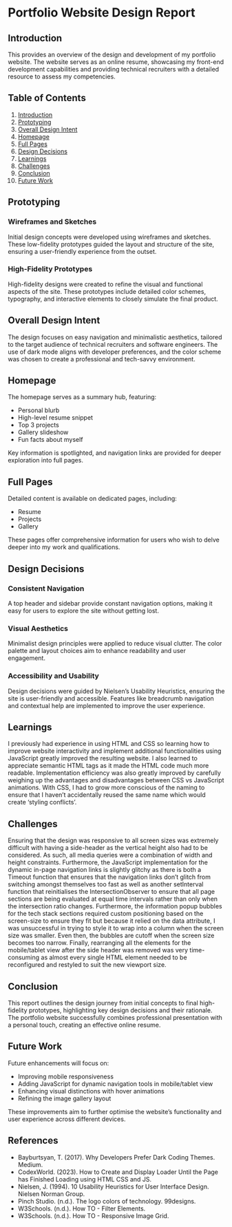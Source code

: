 # Portfolio Website Design Report

## Introduction
This provides an overview of the design and development of my portfolio website. The website serves as an online resume, showcasing my front-end development capabilities and providing technical recruiters with a detailed resource to assess my competencies.

## Table of Contents
1. [Introduction](#introduction)
2. [Prototyping](#prototyping)
3. [Overall Design Intent](#overall-design-intent)
4. [Homepage](#homepage)
5. [Full Pages](#full-pages)
6. [Design Decisions](#design-decisions)
7. [Learnings](#learnings)
8. [Challenges](#challenges)
8. [Conclusion](#conclusion)
9. [Future Work](#future-work)

## Prototyping
### Wireframes and Sketches
Initial design concepts were developed using wireframes and sketches. These low-fidelity prototypes guided the layout and structure of the site, ensuring a user-friendly experience from the outset.

### High-Fidelity Prototypes
High-fidelity designs were created to refine the visual and functional aspects of the site. These prototypes include detailed color schemes, typography, and interactive elements to closely simulate the final product.

## Overall Design Intent
The design focuses on easy navigation and minimalistic aesthetics, tailored to the target audience of technical recruiters and software engineers. The use of dark mode aligns with developer preferences, and the color scheme was chosen to create a professional and tech-savvy environment.

## Homepage
The homepage serves as a summary hub, featuring:
- Personal blurb
- High-level resume snippet
- Top 3 projects
- Gallery slideshow
- Fun facts about myself

Key information is spotlighted, and navigation links are provided for deeper exploration into full pages.

## Full Pages
Detailed content is available on dedicated pages, including:
- Resume
- Projects
- Gallery

These pages offer comprehensive information for users who wish to delve deeper into my work and qualifications.

## Design Decisions
### Consistent Navigation
A top header and sidebar provide constant navigation options, making it easy for users to explore the site without getting lost.

### Visual Aesthetics
Minimalist design principles were applied to reduce visual clutter. The color palette and layout choices aim to enhance readability and user engagement.

### Accessibility and Usability
Design decisions were guided by Nielsen’s Usability Heuristics, ensuring the site is user-friendly and accessible. Features like breadcrumb navigation and contextual help are implemented to improve the user experience.

## Learnings
I previously had experience in using HTML and CSS so learning how to improve website interactivity and implement additional functionalities using JavaScript greatly improved the resulting website. I also learned to appreciate semantic HTML tags as it made the HTML code much more readable. Implementation efficiency was also greatly improved by carefully weighing up the advantages and disadvantages between CSS vs JavaScript animations. With CSS, I had to grow more conscious of the naming to ensure that I haven’t accidentally reused the same name which would create ‘styling conflicts’. 

## Challenges
Ensuring that the design was responsive to all screen sizes was extremely difficult with having a side-header as the vertical height also had to be considered. As such, all media queries were a combination of width and height constraints. Furthermore, the JavaScript implementation for the dynamic in-page navigation links is slightly glitchy as there is both a Timeout function that ensures that the navigation links don’t glitch from switching amongst themselves too fast as well as another setInterval function that reinitialises the IntersectionObserver to ensure that all page sections are being evaluated at equal time intervals rather than only when the intersection ratio changes. Furthermore, the information popup bubbles for the tech stack sections required custom positioning based on the screen-size to ensure they fit but because it relied on the data attribute, I was unsuccessful in trying to style it to wrap into a column when the screen size was smaller. Even then, the bubbles are cutoff when the screen size becomes too narrow. Finally, rearranging all the elements for the mobile/tablet view after the side header was removed was very time-consuming as almost every single HTML element needed to be reconfigured and restyled to suit the new viewport size.

## Conclusion
This report outlines the design journey from initial concepts to final high-fidelity prototypes, highlighting key design decisions and their rationale. The portfolio website successfully combines professional presentation with a personal touch, creating an effective online resume.

## Future Work
Future enhancements will focus on:
- Improving mobile responsiveness
- Adding JavaScript for dynamic navigation tools in mobile/tablet view
- Enhancing visual distinctions with hover animations
- Refining the image gallery layout

These improvements aim to further optimise the website’s functionality and user experience across different devices.

## References
- Bayburtsyan, T. (2017). Why Developers Prefer Dark Coding Themes. Medium.
- CodexWorld. (2023). How to Create and Display Loader Until the Page has Finished Loading using HTML CSS and JS.
- Nielsen, J. (1994). 10 Usability Heuristics for User Interface Design. Nielsen Norman Group.
- Pinch Studio. (n.d.). The logo colors of technology. 99designs.
- W3Schools. (n.d.). How TO - Filter Elements.
- W3Schools. (n.d.). How TO - Responsive Image Grid.
